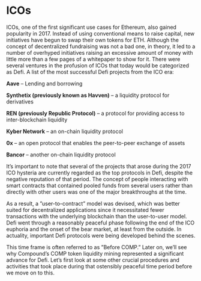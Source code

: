 # ICOs

ICOs, one of the first significant use cases for Ethereum, also gained popularity in 2017. Instead of using conventional means to raise capital, new initiatives have begun to swap their own tokens for ETH. Although the concept of decentralized fundraising was not a bad one, in theory, it led to a number of overhyped initiatives raising an excessive amount of money with little more than a few pages of a whitepaper to show for it. There were several ventures in the profusion of ICOs that today would be categorized as Defi. A list of the most successful Defi projects from the ICO era:

**Aave** – Lending and borrowing&#x20;

**Synthetix (previously known as Havven)** – a liquidity protocol for derivatives&#x20;

**REN (previously Republic Protocol)** – a protocol for providing access to inter-blockchain liquidity&#x20;

**Kyber Network** – an on-chain liquidity protocol&#x20;

**0x** – an open protocol that enables the peer-to-peer exchange of assets&#x20;

**Bancor** – another on-chain liquidity protocol

It’s important to note that several of the projects that arose during the 2017 ICO hysteria are currently regarded as the top protocols in Defi, despite the negative reputation of that period. The concept of people interacting with smart contracts that contained pooled funds from several users rather than directly with other users was one of the major breakthroughs at the time.&#x20;

As a result, a ”user-to-contract” model was devised, which was better suited for decentralized applications since it necessitated fewer transactions with the underlying blockchain than the user-to-user model. Defi went through a reasonably peaceful phase following the end of the ICO euphoria and the onset of the bear market, at least from the outside. In actuality, important Defi protocols were being developed behind the scenes.&#x20;

This time frame is often referred to as ”Before COMP.” Later on, we’ll see why Compound’s COMP token liquidity mining represented a significant advance for Defi. Let’s first look at some other crucial procedures and activities that took place during that ostensibly peaceful time period before we move on to this.

